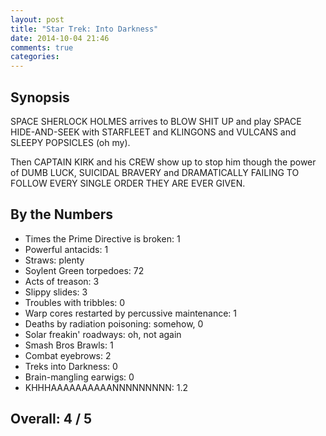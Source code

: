 ```yaml
---
layout: post
title: "Star Trek: Into Darkness"
date: 2014-10-04 21:46
comments: true
categories: 
---
```


## Synopsis

SPACE SHERLOCK HOLMES arrives to BLOW SHIT UP and play SPACE HIDE-AND-SEEK with STARFLEET and KLINGONS and VULCANS and SLEEPY POPSICLES (oh my).

Then CAPTAIN KIRK and his CREW show up to stop him though the power of DUMB LUCK, SUICIDAL BRAVERY and DRAMATICALLY FAILING TO FOLLOW EVERY SINGLE ORDER THEY ARE EVER GIVEN.

## By the Numbers

* Times the Prime Directive is broken: 1
* Powerful antacids: 1
* Straws: plenty
* Soylent Green torpedoes: 72
* Acts of treason: 3
* Slippy slides: 3
* Troubles with tribbles: 0
* Warp cores restarted by percussive maintenance: 1
* Deaths by radiation poisoning: somehow, 0
* Solar freakin' roadways: oh, not again
* Smash Bros Brawls: 1
* Combat eyebrows: 2
* Treks into Darkness: 0
* Brain-mangling earwigs: 0
* KHHHAAAAAAAAAANNNNNNNNN: 1.2

## Overall: 4 / 5
